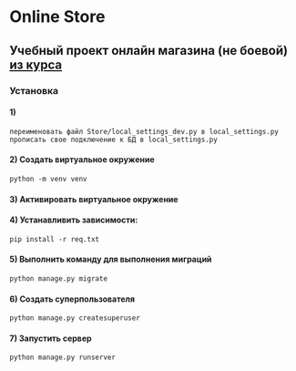 # Online Store
## Учебный проект онлайн магазина (не боевой) [из курса](https://djangochannel.com/course/programming/development-of-an-online-store-on-django/)

### Установка

#### 1) 
    переименовать файл Store/local_settings_dev.py в local_settings.py
    прописать свое подключение к БД в local_settings.py
  
#### 2) Создать виртуальное окружение

    python -m venv venv

#### 3) Активировать виртуальное окружение
   
#### 4) Устанавливить зависимости:
    pip install -r req.txt

#### 5) Выполнить команду для выполнения миграций
    python manage.py migrate

#### 6) Создать суперпользователя
    python manage.py createsuperuser

#### 7) Запустить сервер
    python manage.py runserver
